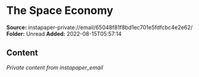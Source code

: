 # The Space Economy

**Source:** instapaper-private://email/65048f81f8bd1ec701e5fdfcbc4e2e62/
**Folder:** Unread
**Added:** 2022-08-15T05:57:14




## Content
*Private content from instapaper_email*
